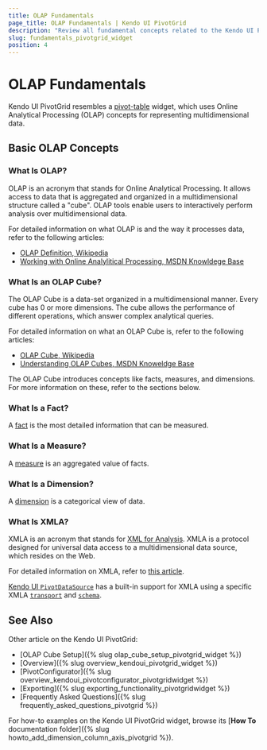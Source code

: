 ```yaml
---
title: OLAP Fundamentals
page_title: OLAP Fundamentals | Kendo UI PivotGrid
description: "Review all fundamental concepts related to the Kendo UI PivotGrid widget."
slug: fundamentals_pivotgrid_widget
position: 4
---
```


# OLAP Fundamentals

Kendo UI PivotGrid resembles a [pivot-table](http://en.wikipedia.org/wiki/Pivot_table) widget, which uses Online Analytical Processing (OLAP) concepts for representing multidimensional data.

## Basic OLAP Concepts

### What Is OLAP?

OLAP is an acronym that stands for Online Analytical Processing. It allows access to data that is aggregated and organized in a multidimensional structure called a "cube". OLAP tools enable users to interactively perform analysis over multidimensional data.

For detailed information on what OLAP is and the way it processes data, refer to the following articles:

* [OLAP Definition, Wikipedia](http://en.wikipedia.org/wiki/Online_analytical_processing)
* [Working with Online Analylitical Processing, MSDN Knowldege Base](http://msdn.microsoft.com/en-US/library/ms175367(v=SQL.90).aspx)

### What Is an OLAP Cube?

The OLAP Cube is a data-set organized in a multidimensional manner. Every cube has 0 or more dimensions. The cube allows the performance of different operations, which answer complex analytical queries.

For detailed information on what an OLAP Cube is, refer to the following articles:

* [OLAP Cube, Wikipedia](http://en.wikipedia.org/wiki/OLAP_cube)
* [Understanding OLAP Cubes, MSDN Knoweldge Base](http://msdn.microsoft.com/en-us/library/aa140038%28v=office.10%29.aspx#odc_da_whatrcubes_topic2)

The OLAP Cube introduces concepts like facts, measures, and dimensions. For more information on these, refer to the sections below.

### What Is a Fact?

A [fact](http://social.technet.microsoft.com/wiki/contents/articles/1236.fact-olap.aspx) is the most detailed information that can be measured.

### What Is a Measure?

A [measure](http://social.technet.microsoft.com/wiki/contents/articles/1235.measure-group.aspx) is an aggregated value of facts.

### What Is a Dimension?

A [dimension](http://social.technet.microsoft.com/wiki/contents/articles/1192.dimension.aspx) is a categorical view of data.

### What Is XMLA?

XMLA is an acronym that stands for [XML for Analysis](http://en.wikipedia.org/wiki/XML_for_Analysis). XMLA is a protocol designed for universal data access to a multidimensional data source, which resides on the Web.

For detailed information on XMLA, refer to [this article](http://technet.microsoft.com/en-us/library/ms187178(v=sql.90).aspx).

[Kendo UI `PivotDataSource`](/api/framework/pivotdatasource) has a built-in support for XMLA using a specific XMLA [`transport`](/api/framework/pivotdatasource#configuration-transport) and [`schema`](/api/framework/pivotdatasource#configuration-schema).

## See Also

Other article on the Kendo UI PivotGrid:

* [OLAP Cube Setup]({% slug olap_cube_setup_pivotgrid_widget %})
* [Overview]({% slug overview_kendoui_pivotgrid_widget %})
* [PivotConfigurator]({% slug overview_kendoui_pivotconfigurator_pivotgridwidget %})
* [Exporting]({% slug exporting_functionality_pivotgridwidget %})
* [Frequently Asked Questions]({% slug frequently_asked_questions_pivotgrid %})

For how-to examples on the Kendo UI PivotGrid widget, browse its [**How To** documentation folder]({% slug howto_add_dimension_column_axis_pivotgrid %}).
